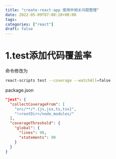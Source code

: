 ```yaml
---
title: "create-react-app 使用中相关问题整理"
date: 2022-05-09T07:00:28+08:00
tags:
categories: ["react"]
draft: false
---
```








# 1.test添加代码覆盖率


命令修改为

```sh
react-scripts test --coverage --watchAll=false
```



package.json

```json
"jest": {
  "collectCoverageFrom": [
    "src/**/*.{js,jsx,ts,tsx}",
    "!<rootDir>/node_modules/"
  ],
  "coverageThreshold": {
    "global": {
      "lines": 90,
      "statements": 90
    }
  }
}
```




